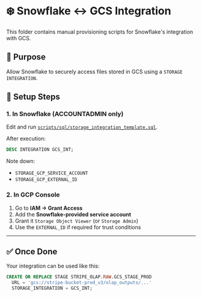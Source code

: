 # ❄️ Snowflake ↔️ GCS Integration

This folder contains manual provisioning scripts for Snowflake's integration with GCS.

## 📌 Purpose

Allow Snowflake to securely access files stored in GCS using a `STORAGE INTEGRATION`.

## 🔧 Setup Steps

### 1. In Snowflake (ACCOUNTADMIN only)

Edit and run [`scripts/sql/storage_integration_template.sql`](./scripts/sql/storage_integration_template.sql).

After execution:

```sql
DESC INTEGRATION GCS_INT;
````

Note down:

* `STORAGE_GCP_SERVICE_ACCOUNT`
* `STORAGE_GCP_EXTERNAL_ID`

### 2. In GCP Console

1. Go to **IAM → Grant Access**
2. Add the **Snowflake-provided service account**
3. Grant it `Storage Object Viewer` (or `Storage Admin`)
4. Use the `EXTERNAL_ID` if required for trust conditions

---

## ✅ Once Done

Your integration can be used like this:

```sql
CREATE OR REPLACE STAGE STRIPE_OLAP.RAW.GCS_STAGE_PROD
  URL = 'gcs://stripe-bucket-prod_v3/olap_outputs/...'
  STORAGE_INTEGRATION = GCS_INT;
```
